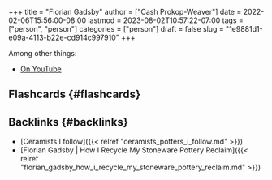 +++
title = "Florian Gadsby"
author = ["Cash Prokop-Weaver"]
date = 2022-02-06T15:56:00-08:00
lastmod = 2023-08-02T10:57:22-07:00
tags = ["person", "person"]
categories = ["person"]
draft = false
slug = "1e9881d1-e09a-4113-b22e-cd914c997910"
+++

Among other things:

-   [On YouTube](https://www.youtube.com/c/FlorianGadsbyCeramics)


## Flashcards {#flashcards}


## Backlinks {#backlinks}

-   [Ceramists I follow]({{< relref "ceramists_potters_i_follow.md" >}})
-   [Florian Gadsby | How I Recycle My Stoneware Pottery Reclaim]({{< relref "florian_gadsby_how_i_recycle_my_stoneware_pottery_reclaim.md" >}})
